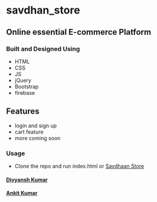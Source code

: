 # savdhan_store
## Online essential E-commerce Platform
### Built and Designed Using
- HTML
- CSS
- JS
- jQuery
- Bootstrap
- firebase

## Features
- login and sign up
- cart feature
- more coming soon

### Usage
- Clone the repo and run index.html or [Savdhaan Store](http://www.divyansh.live/savdhan_web_app/)

#### [Divyansh](https://www.divyansh.live)[ Kumar](https://github.com/jordandivyansh)
#### [Ankit Kumar](https://github.com/theanandankit)

